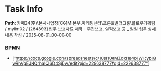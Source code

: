 # Task Info

**Path:** 카페24(주)\본사사업장\[CG]MI본부\마케팅센터\프론트빌더그룹\플로우기획팀 / mylim02 / [284393] 업무 보고자료 제작 - 주간보고, 실적보고 등 _ 일일 업무 상세 내용 쟉성 / 2025-08-01_00-00-00

### BPMN
- ["https://docs.google.com/spreadsheets/d/10sH08MZdxHe4b1W1cybIQwRhVgEJNQrhaIQI6D4SjDw/edit?gid=229638777#gid=229638777"]

